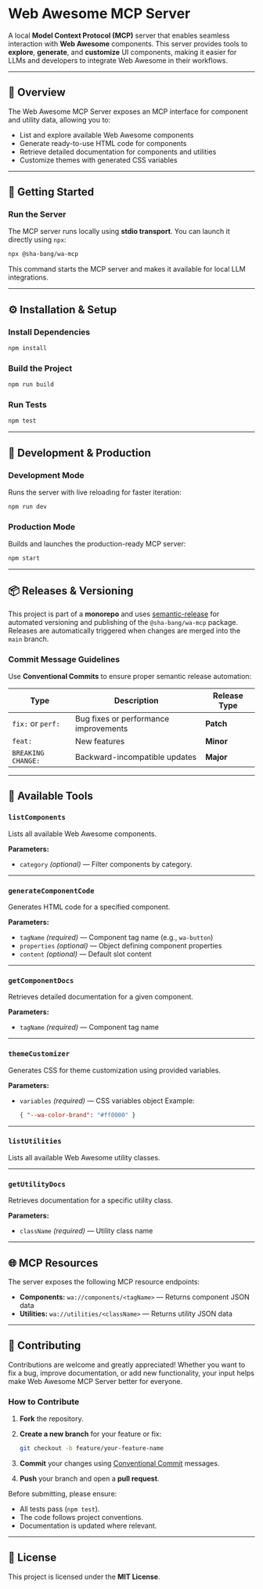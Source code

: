 # Web Awesome MCP Server

A local **Model Context Protocol (MCP)** server that enables seamless interaction with **Web Awesome** components.
This server provides tools to **explore**, **generate**, and **customize** UI components, making it easier for LLMs and developers to integrate Web Awesome in their workflows.

---

## 🚀 Overview

The Web Awesome MCP Server exposes an MCP interface for component and utility data, allowing you to:

* List and explore available Web Awesome components
* Generate ready-to-use HTML code for components
* Retrieve detailed documentation for components and utilities
* Customize themes with generated CSS variables

---

## 🧩 Getting Started

### Run the Server

The MCP server runs locally using **stdio transport**. You can launch it directly using `npx`:

```bash
npx @sha-bang/wa-mcp
```

This command starts the MCP server and makes it available for local LLM integrations.

---

## ⚙️ Installation & Setup

### Install Dependencies

```bash
npm install
```

### Build the Project

```bash
npm run build
```

### Run Tests

```bash
npm test
```

---

## 🧠 Development & Production

### Development Mode

Runs the server with live reloading for faster iteration:

```bash
npm run dev
```

### Production Mode

Builds and launches the production-ready MCP server:

```bash
npm start
```

---

## 📦 Releases & Versioning

This project is part of a **monorepo** and uses [semantic-release](https://github.com/semantic-release/semantic-release) for automated versioning and publishing of the `@sha-bang/wa-mcp` package.
Releases are automatically triggered when changes are merged into the `main` branch.

### Commit Message Guidelines

Use **Conventional Commits** to ensure proper semantic release automation:

| Type               | Description                           | Release Type |
| ------------------ | ------------------------------------- | ------------ |
| `fix:` or `perf:`  | Bug fixes or performance improvements | **Patch**    |
| `feat:`            | New features                          | **Minor**    |
| `BREAKING CHANGE:` | Backward-incompatible updates         | **Major**    |

---

## 🧰 Available Tools

### `listComponents`

Lists all available Web Awesome components.

**Parameters:**

* `category` *(optional)* — Filter components by category.

---

### `generateComponentCode`

Generates HTML code for a specified component.

**Parameters:**

* `tagName` *(required)* — Component tag name (e.g., `wa-button`)
* `properties` *(optional)* — Object defining component properties
* `content` *(optional)* — Default slot content

---

### `getComponentDocs`

Retrieves detailed documentation for a given component.

**Parameters:**

* `tagName` *(required)* — Component tag name

---

### `themeCustomizer`

Generates CSS for theme customization using provided variables.

**Parameters:**

* `variables` *(required)* — CSS variables object
  Example:

  ```json
  { "--wa-color-brand": "#ff0000" }
  ```

---

### `listUtilities`

Lists all available Web Awesome utility classes.

---

### `getUtilityDocs`

Retrieves documentation for a specific utility class.

**Parameters:**

* `className` *(required)* — Utility class name

---

## 🌐 MCP Resources

The server exposes the following MCP resource endpoints:

* **Components:** `wa://components/<tagName>` — Returns component JSON data
* **Utilities:** `wa://utilities/<className>` — Returns utility JSON data

---

## 🤝 Contributing

Contributions are welcome and greatly appreciated!
Whether you want to fix a bug, improve documentation, or add new functionality, your input helps make Web Awesome MCP Server better for everyone.

### How to Contribute

1. **Fork** the repository.
2. **Create a new branch** for your feature or fix:

   ```bash
   git checkout -b feature/your-feature-name
   ```
3. **Commit** your changes using [Conventional Commit](https://www.conventionalcommits.org/) messages.
4. **Push** your branch and open a **pull request**.

Before submitting, please ensure:

* All tests pass (`npm test`).
* The code follows project conventions.
* Documentation is updated where relevant.

---

## 📄 License

This project is licensed under the **MIT License**.